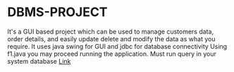 # DBMS-PROJECT
It's a GUI based project which can be used to manage customers data, order details, and easily update delete and modify the data as what you require.
It uses java swing for GUI and jdbc for database connectivity
Using f1.java you may proceed running the application.
 Must run query in your system database
[Link](https://github.com/Aadii1506/DBMS-PROJECT/tree/main/Query)
